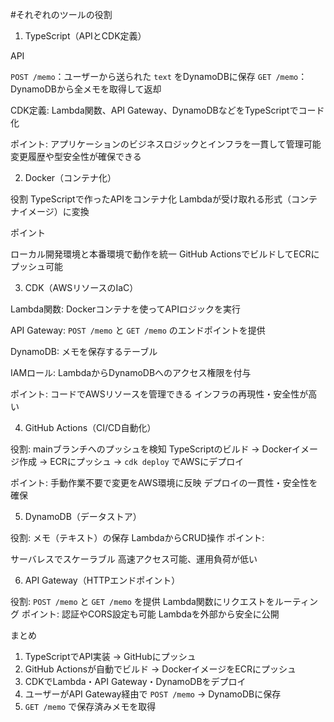 #それぞれのツールの役割

1. TypeScript（APIとCDK定義）

API

`POST /memo`：ユーザーから送られた `text` をDynamoDBに保存
`GET /memo`：DynamoDBから全メモを取得して返却


CDK定義:
Lambda関数、API Gateway、DynamoDBなどをTypeScriptでコード化

ポイント:
アプリケーションのビジネスロジックとインフラを一貫して管理可能
変更履歴や型安全性が確保できる


2. Docker（コンテナ化）

役割
TypeScriptで作ったAPIをコンテナ化
Lambdaが受け取れる形式（コンテナイメージ）に変換

ポイント

ローカル開発環境と本番環境で動作を統一
GitHub ActionsでビルドしてECRにプッシュ可能

 3. CDK（AWSリソースのIaC）

Lambda関数: Dockerコンテナを使ってAPIロジックを実行

API Gateway: `POST /memo` と `GET /memo` のエンドポイントを提供

DynamoDB: メモを保存するテーブル

IAMロール: LambdaからDynamoDBへのアクセス権限を付与

ポイント:
コードでAWSリソースを管理できる
インフラの再現性・安全性が高い


 4. GitHub Actions（CI/CD自動化）

役割:
mainブランチへのプッシュを検知
TypeScriptのビルド → Dockerイメージ作成 → ECRにプッシュ → `cdk deploy` でAWSにデプロイ

ポイント:
手動作業不要で変更をAWS環境に反映
デプロイの一貫性・安全性を確保

 5. DynamoDB（データストア）

役割:
メモ（テキスト）の保存
LambdaからCRUD操作
ポイント:

サーバレスでスケーラブル
高速アクセス可能、運用負荷が低い


6. API Gateway（HTTPエンドポイント）

役割:
`POST /memo` と `GET /memo` を提供
Lambda関数にリクエストをルーティング
ポイント:
認証やCORS設定も可能
Lambdaを外部から安全に公開

まとめ

1. TypeScriptでAPI実装 → GitHubにプッシュ
2. GitHub Actionsが自動でビルド → DockerイメージをECRにプッシュ
3. CDKでLambda・API Gateway・DynamoDBをデプロイ
4. ユーザーがAPI Gateway経由で `POST /memo` → DynamoDBに保存
5. `GET /memo` で保存済みメモを取得